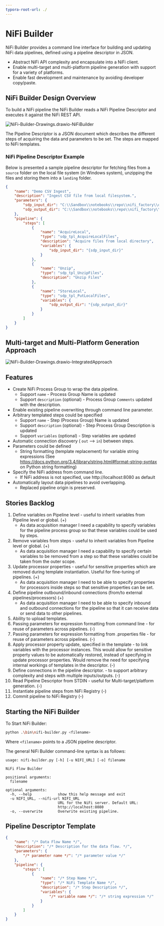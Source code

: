 ```yaml
---
typora-root-url: ./
---
```


# NiFi Builder

NiFi Builder provides a command line interface for building and updating NiFi data pipelines, defined using a pipeline descriptor in JSON.

* Abstract NiFi API complexity and encapsulate into a NiFi client.
* Enable multi-target and multi-platform pipeline generation with support for a variety of platforms.
* Enable fast development and maintenance by avoiding developer copy/paste.

## NiFi Builder Design Overview

To build a NiFi pipeline the NiFi Builder reads a NiFi Pipeline Descriptor and executes it against the NiFi REST API.

![NiFi-Builder-Drawings.drawio-NiFiBuilder](/img/NiFi-Builder-Drawings.drawio-NiFiBuilder.png)

The Pipeline Descriptor is a JSON document which describes the different steps of acquiring the data and parameters to be set. The steps are mapped to NiFi templates.

### NiFi Pipeline Descriptor Example

Below is presented a sample pipeline descriptor for fetching files from a `source` folder on the local file system (in Windows system), unzipping the files and storing them into a `landing` folder.

```json
{
    "name": "Demo CSV Ingest",
    "description": "Ingest CSV file from local filesystem.",
    "parameters": {
        "sdp_input_dir": "C:\\Sandbox\\notebooks\\repo\\nifi_factory\\data\\source",
        "sdp_output_dir": "C:\\Sandbox\\notebooks\\repo\\nifi_factory\\data\\landing"
    },
    "pipeline": {
        "steps": [
            {
                "name": "AcquireLocal",
                "type": "sdp_tpl_AcquireLocalFiles",
                "description": "Acquire files from local directory",
                "variables": {
                    "sdp_input_dir": "{sdp_input_dir}"
                }
            },
            {
                "name": "Unzip",
                "type": "sdp_tpl_UnzipFiles",
                "description": "Unzip Files"
            },
            {
                "name": "StoreLocal",
                "type": "sdp_tpl_PutLocalFiles",
                "variables": {
                    "sdp_output_dir": "{sdp_output_dir}"
                }
            }
        ]
    }
}
```



## Multi-target and Multi-Platform Generation Approach

![NiFi-Builder-Drawings.drawio-IntegratedApproach](/img/NiFi-Builder-Drawings.drawio-IntegratedApproach.png)

## Features

* Create NiFi Process Group to wrap the data pipeline.
  * Support `name`  - Process Group Name is updated
  * Support `description` (optional) - Process Group `Comments` updated with the description.
* Enable existing pipeline overwriting through command line parameter.
* Arbitrary templated steps could be specified
  * Support `name` - Step (Process Group) Name is updated
  * Support `description` (optional) - Step Process Group Description is updated
  * Support `variables` (optional) - Step variables are updated
* Automatic connection discovery ( `out` --> `in`) between steps.
* Parameters could be defined
  * String formatting (template replacement) for variable string expressions (See https://docs.python.org/3.4/library/string.html#format-string-syntax on Python string formatting)
* Specify the NiFi address from command line.
  * If NiFi address is not specified, use http://localhost:8080 as default
* Automatically layout data pipelines to avoid overlapping.
  * Replaced pipeline origin is preserved.

## Stories Backlog

1. Define variables on Pipeline level  - useful to inherit variables from Pipeline level or global. (+)
   * As data acquisition manager I need a capability to specify variables for the pipeline process group so that these variables could be used by steps.
2. Remove variables from steps - useful to inherit variables from Pipeline level or global. (+)
   * As data acquisition manager I need a capability to specify certain variables to be removed from a step so that these variables could be taken from the outer scope.
3. Update processor properties - useful for sensitive properties which are removed during template instantiation. Useful for fine-tuning of pipelines. (+)
   * As data acquisition manager I need to be able to specify properties for processors inside steps so that sensitive properties can be set.
4. Define pipeline outbound/inbound connections (from/to external pipelines/processors) (+)
   - As data acquisition manager I need to be able to specify inbound and outbound connections for the pipeline so that it can receive data or send data to other pipelines.
5. Ability to upload templates.
6. Passing parameters for expression formatting from command line - for reuse of parameters across pipelines. (-)
7. Passing parameters for expression formatting from .properties file - for reuse of parameters across pipelines. (-)
8. Apply processor property update, specified in the template - to link variables with the processor instances. This would allow for sensitive property values to be automatically restored, instead of specifying in update processor properties. Would remove the need for specifying internal workings of templates in the descriptor. (-)
9. Define connections in the pipeline descriptor. - to support arbitrary complexity and steps with multiple inputs/outputs.  (-)
10. Read Pipeline Descriptor from STDIN - useful for Multi-target/platform generation. (-)
11. Instantiate pipeline steps from NiFi Registry (-)
12. Commit pipeline to NiFi Registry (-)

## Starting the NiFi Builder

To Start NiFi Builder:

```bash
python .\bin\nifi-builder.py <filename>
```

Where `<filename>` points to a JSON pipeline descriptor.

The general NiFi Builder command-line syntax is as follows:

```
usage: nifi-builder.py [-h] [-u NIFI_URL] [-o] filename

NiFi Flow Builder

positional arguments:
  filename

optional arguments:
  -h, --help            show this help message and exit
  -u NIFI_URL, --nifi-url NIFI_URL
                        URL for the NiFi server. Default URL:
                        http://localhost:8080
  -o, --overwrite       Overwrite existing pipeline.
```





## Pipeline Descriptor Template



```json
{
    "name": "/* Data Flow Name */",
    "description": "/* Description for the data flow. */",
    "parameters": {
        "/* parameter name */": "/* parameter value */"
    },
    "pipeline": {
        "steps": [
            {
                "name": "/* Step Name */",
                "type": "/* NiFi Template Name */",
                "description": "/* Step Description */",
                "variables": {
                    "/* variable name */": "/* string expression */"
                }
            }
        ]
    }
}
```


